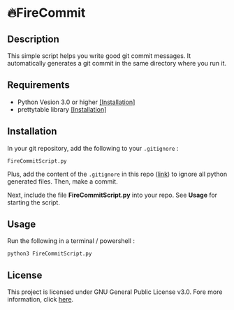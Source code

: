 # 🔥FireCommit

## Description

This simple script helps you write good git commit messages. It automatically generates a git commit in the same directory where you run it. 

## Requirements

- Python Vesion 3.0 or higher [[Installation]](https://www.python.org/downloads/)
- prettytable library [[Installation]](https://pypi.org/project/prettytable/)

## Installation

In your git repository, add the following to your `.gitignore` : 

    FireCommitScript.py

Plus, add the content of the `.gitignore` in this repo ([link](https://github.com/BenSt099/FireCommit/blob/main/.gitignore)) to ignore all python generated files. Then, make a commit.

Next, include the file __FireCommitScript.py__ into your repo. See **Usage** for starting the script.

## Usage

Run the following in a terminal / powershell :

```
python3 FireCommitScript.py
```

## License

This project is licensed under GNU General Public License v3.0. Fore more information, click [here](https://github.com/BenSt099/FireCommit/blob/main/LICENSE).